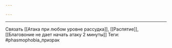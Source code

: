 ```yaml
---

---
```

---
Связать [[Атака при любом уровне рассудка]], [[Распятие]], [[Благовоние не дает начать атаку 2 минуты]]
Теги: #phasmophobia_призрак
